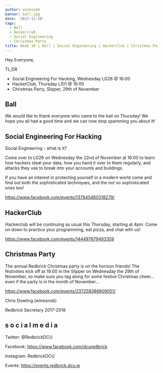 ```yaml
---
author: winesnob
banner: ball.jpg
date: '2017-11-20'
tags:
  - Ball
  - Hackerclub
  - Social Engineering
  - Christmas Party
title: Week 10 | Ball | Social Engineering | HackerClub | Christmas Party
---
```


Hey Everyone,

TL;DR

- Social Engineering For Hacking, Wednesday LG26 @ 16:00
- HackerClub, Thursday L101 @ 16:00
- Christmas Party, Slipper, 29th of November

 <!-- more -->

## Ball

We would like to thank everyone who came to the ball on Thursday! We hope you
all had a good time and we can now stop spamming you about it!

## Social Engineering For Hacking

Social Engineering - what is it?

Come over to LG26 on Wednesday the 22nd of November at 16:00 to learn how
hackers steal your data, how you hand it over to them regularly, and attacks
they use to break into your accounts and buildings.

If you have an interest in protecting yourself in a modern world come and find
out both the sophisticated techniques, and the not so sophisticated ones too!

https://www.facebook.com/events/137845460318279/

## HackerClub

Hackerclub will be continuing as usual this Thursday, starting at 4pm. Come on
down to practice your programming, eat pizza, and chat with us!

https://www.facebook.com/events/144497879493359

## Christmas Party

The annual Redbrick Christmas party is on the horizon friends! The festivities
kick off at 19:00 in the Slipper on Wednesday the 29th of November, so make sure
you tag along for some festive Christmas cheer... even if the party is in the
month of November...

https://www.facebook.com/events/237258386809051/

Chris Dowling (winesnob)

Redbrick Secretary 2017-2018

## s o c i a l m e d i a

Twitter: @RedbrickDCU

Facebook: https://www.facebook.com/dcuredbrick

Instagram: RedbrickDCU

Events: https://events.redbrick.dcu.ie
